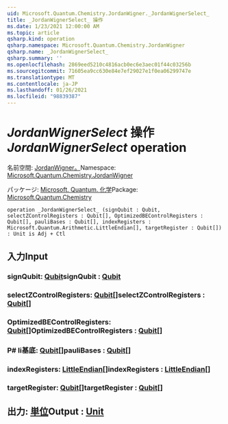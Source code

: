 ```yaml
---
uid: Microsoft.Quantum.Chemistry.JordanWigner._JordanWignerSelect_
title: _JordanWignerSelect_ 操作
ms.date: 1/23/2021 12:00:00 AM
ms.topic: article
qsharp.kind: operation
qsharp.namespace: Microsoft.Quantum.Chemistry.JordanWigner
qsharp.name: _JordanWignerSelect_
qsharp.summary: ''
ms.openlocfilehash: 2869eed5210c4816acb0ec6e3aec01f44c03256b
ms.sourcegitcommit: 71605ea9cc630e84e7ef29027e1f0ea06299747e
ms.translationtype: MT
ms.contentlocale: ja-JP
ms.lasthandoff: 01/26/2021
ms.locfileid: "98839387"
---
```

# <a name="_jordanwignerselect_-operation"></a><span data-ttu-id="a2179-102">_JordanWignerSelect_ 操作</span><span class="sxs-lookup"><span data-stu-id="a2179-102">_JordanWignerSelect_ operation</span></span>

<span data-ttu-id="a2179-103">名前空間: [JordanWigner。](xref:Microsoft.Quantum.Chemistry.JordanWigner)</span><span class="sxs-lookup"><span data-stu-id="a2179-103">Namespace: [Microsoft.Quantum.Chemistry.JordanWigner](xref:Microsoft.Quantum.Chemistry.JordanWigner)</span></span>

<span data-ttu-id="a2179-104">パッケージ: [Microsoft. Quantum. 化学](https://nuget.org/packages/Microsoft.Quantum.Chemistry)</span><span class="sxs-lookup"><span data-stu-id="a2179-104">Package: [Microsoft.Quantum.Chemistry](https://nuget.org/packages/Microsoft.Quantum.Chemistry)</span></span>




```qsharp
operation _JordanWignerSelect_ (signQubit : Qubit, selectZControlRegisters : Qubit[], OptimizedBEControlRegisters : Qubit[], pauliBases : Qubit[], indexRegisters : Microsoft.Quantum.Arithmetic.LittleEndian[], targetRegister : Qubit[]) : Unit is Adj + Ctl
```


## <a name="input"></a><span data-ttu-id="a2179-105">入力</span><span class="sxs-lookup"><span data-stu-id="a2179-105">Input</span></span>

### <a name="signqubit--qubit"></a><span data-ttu-id="a2179-106">signQubit: [Qubit](xref:microsoft.quantum.lang-ref.qubit)</span><span class="sxs-lookup"><span data-stu-id="a2179-106">signQubit : [Qubit](xref:microsoft.quantum.lang-ref.qubit)</span></span>




### <a name="selectzcontrolregisters--qubit"></a><span data-ttu-id="a2179-107">selectZControlRegisters: [Qubit](xref:microsoft.quantum.lang-ref.qubit)[]</span><span class="sxs-lookup"><span data-stu-id="a2179-107">selectZControlRegisters : [Qubit](xref:microsoft.quantum.lang-ref.qubit)[]</span></span>




### <a name="optimizedbecontrolregisters--qubit"></a><span data-ttu-id="a2179-108">OptimizedBEControlRegisters: [Qubit](xref:microsoft.quantum.lang-ref.qubit)[]</span><span class="sxs-lookup"><span data-stu-id="a2179-108">OptimizedBEControlRegisters : [Qubit](xref:microsoft.quantum.lang-ref.qubit)[]</span></span>




### <a name="paulibases--qubit"></a><span data-ttu-id="a2179-109">P# li基底: [Qubit](xref:microsoft.quantum.lang-ref.qubit)[]</span><span class="sxs-lookup"><span data-stu-id="a2179-109">pauliBases : [Qubit](xref:microsoft.quantum.lang-ref.qubit)[]</span></span>




### <a name="indexregisters--littleendian"></a><span data-ttu-id="a2179-110">indexRegisters: [LittleEndian](xref:Microsoft.Quantum.Arithmetic.LittleEndian)[]</span><span class="sxs-lookup"><span data-stu-id="a2179-110">indexRegisters : [LittleEndian](xref:Microsoft.Quantum.Arithmetic.LittleEndian)[]</span></span>




### <a name="targetregister--qubit"></a><span data-ttu-id="a2179-111">targetRegister: [Qubit](xref:microsoft.quantum.lang-ref.qubit)[]</span><span class="sxs-lookup"><span data-stu-id="a2179-111">targetRegister : [Qubit](xref:microsoft.quantum.lang-ref.qubit)[]</span></span>





## <a name="output--unit"></a><span data-ttu-id="a2179-112">出力: [単位](xref:microsoft.quantum.lang-ref.unit)</span><span class="sxs-lookup"><span data-stu-id="a2179-112">Output : [Unit](xref:microsoft.quantum.lang-ref.unit)</span></span>


